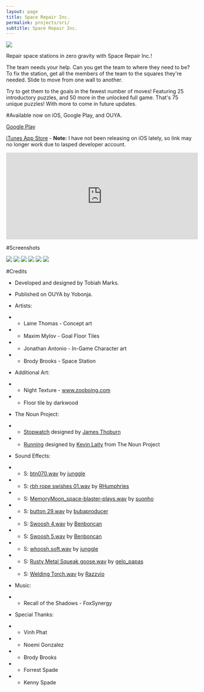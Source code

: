 ```yaml
---
layout: page
title: Space Repair Inc.
permalink: projects/sri/
subtitle: Space Repair Inc.
---
```


<img src="{{ site.baseurl }}/projects/sri/sri-banner.png">

Repair space stations in zero gravity with Space Repair Inc.!

The team needs your help. Can you get the team to where they need to be? To fix the station, get all the members of the team to the squares they're needed. Slide to move from one wall to another.

Try to get them to the goals in the fewest number of moves! Featuring 25 introductory puzzles, and 50 more in the unlocked full game. That's 75 unique puzzles! With more to come in future updates.

#Available now on iOS, Google Play, and OUYA.

[Google Play](https://play.google.com/store/apps/details?id=com.playperro.sri)

[iTunes App Store](https://itunes.apple.com/us/app/space-repair-inc./id658619521?mt=8) - **Note:** I have not been releasing on iOS lately, so link may no longer work due to lasped developer account.

<iframe id="ouyawidget" style="overflow: hidden;" src="http://www.ouyawidgets.com/widgetland.php?id=com.playperro.sri&amp;theme=ui-start" width="520" height="235" frameborder="0"></iframe>

#Screenshots

<img src="{{ site.baseurl }}/projects/sri/1-menu-1024x576.jpg">

<img src="{{ site.baseurl }}/projects/sri/2-zone-1024x576.jpg">

<img src="{{ site.baseurl }}/projects/sri/3-d25-1024x576.jpg">

<img src="{{ site.baseurl }}/projects/sri/4-e3-1024x576.jpg">

<img src="{{ site.baseurl }}/projects/sri/5-d22-1024x576.jpg">

<img src="{{ site.baseurl }}/projects/sri/6-winscreen-1024x576">

#Credits

- Developed and designed by Tobiah Marks.

- Published on OUYA by Yobonja.

- Artists:
- - Laine Thomas - Concept art
- - Maxim Mylov - Goal Floor Tiles
- - Jonathan Antonio - In-Game Character art
- - Brody Brooks - Space Station

- Additional Art:
- - Night Texture - www.zooboing.com
- - Floor tile by darkwood

- The Noun Project:
- - <a href="http://thenounproject.com/noun/stopwatch/#icon-No3515" target="_blank">Stopwatch</a> designed by <a href="http://thenounproject.com/jthoburn" target="_blank">James Thoburn</a>
- - <a href="http://thenounproject.com/noun/running/#icon-No11723" target="_blank">Running</a> designed by <a href="http://thenounproject.com/kevin.laity.71" target="_blank">Kevin Laity</a> from The Noun Project

- Sound Effects:
- - S: <a href="http://www.freesound.org/people/junggle/sounds/28880/">btn070.wav</a> by <a href="http://www.freesound.org/people/junggle/">junggle</a>
- - S: <a href="http://www.freesound.org/people/RHumphries/sounds/1938/">rbh rope swishes 01.wav</a> by <a href="http://www.freesound.org/people/RHumphries/">RHumphries</a>
- - S: <a href="http://www.freesound.org/people/suonho/sounds/27568/">MemoryMoon_space-blaster-plays.wav</a> by <a href="http://www.freesound.org/people/suonho/">suonho</a>
- - S: <a href="http://www.freesound.org/people/bubaproducer/sounds/107148/">button 29.wav</a> by <a href="http://www.freesound.org/people/bubaproducer/">bubaproducer</a>
- - S: <a href="http://www.freesound.org/people/Benboncan/sounds/74691/">Swoosh 4.wav</a> by <a href="http://www.freesound.org/people/Benboncan/">Benboncan</a>
- - S: <a href="http://www.freesound.org/people/Benboncan/sounds/74692/">Swoosh 5.wav</a> by <a href="http://www.freesound.org/people/Benboncan/">Benboncan</a>
- - S: <a href="http://www.freesound.org/people/junggle/sounds/73263/">whoosh.soft.wav</a> by <a href="http://www.freesound.org/people/junggle/">junggle</a>
- - S: <a href="http://www.freesound.org/people/gelo_papas/sounds/52344/">Rusty Metal Squeak goose.wav</a> by <a href="http://www.freesound.org/people/gelo_papas/">gelo_papas</a>
- - S: <a href="http://www.freesound.org/people/Razzvio/sounds/79577/">Welding Torch.wav</a> by <a href="http://www.freesound.org/people/Razzvio/">Razzvio</a>

- Music:
- - Recall of the Shadows - FoxSynergy

- Special Thanks:
- - Vinh Phat
- - Noemi Gonzalez
- - Brody Brooks
- - Forrest Spade
- - Kenny Spade